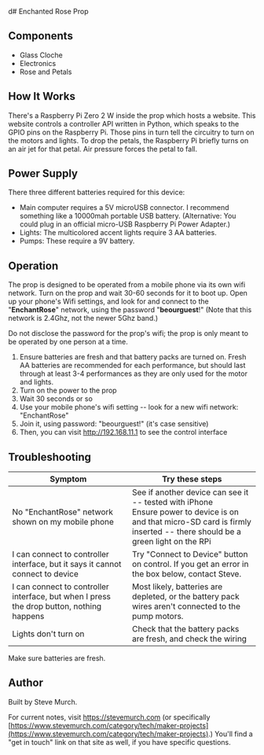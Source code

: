 d# Enchanted Rose Prop

## Components

- Glass Cloche
- Electronics
- Rose and Petals

## How It Works

There's a Raspberry Pi Zero 2 W inside the prop which hosts a website. This website controls a controller API written in Python, which speaks to the GPIO pins on the Raspberry Pi. Those pins in turn tell the circuitry to turn on the motors and lights. To drop the petals, the Raspberry Pi briefly turns on an air jet for that petal. Air pressure forces the petal to fall. 

## Power Supply 

There three different batteries required for this device:

* Main computer requires a 5V microUSB connector. I recommend something like a 10000mah portable USB battery. (Alternative: You could plug in an official micro-USB Raspberry Pi Power Adapter.) 
* Lights: The multicolored accent lights require 3 AA batteries.
* Pumps: These require a 9V battery.

## Operation

The prop is designed to be operated from a mobile phone via its own wifi network. Turn on the prop and wait 30-60 seconds for it to boot up. Open up your phone's Wifi settings, and look for and connect to the "**EnchantRose**" network, using the password "**beourguest**!" (Note that this network is 2.4Ghz, not the newer 5Ghz band.)

Do not disclose the password for the prop's wifi; the prop is only meant to be operated by one person at a time. 

1. Ensure batteries are fresh and that battery packs are turned on. Fresh AA batteries are recommended for each performance, but should last through at least 3-4 performances as they are only used for the motor and lights. 
2. Turn on the power to the prop
3. Wait 30 seconds or so
4. Use your mobile phone's wifi setting -- look for a new wifi network: "EnchantRose"
5. Join it, using password: "beourguest!" (it's case sensitive)
6. Then, you can visit http://192.168.11.1 to see the control interface



## Troubleshooting

| Symptom                                                      | Try these steps                                              |
| ------------------------------------------------------------ | ------------------------------------------------------------ |
| No "EnchantRose" network shown on my mobile phone            | See if another device can see it -- tested with iPhone<br />Ensure power to device is on and that micro-SD card is firmly inserted -- there should be a green light on the RPi <br /> |
| I can connect to controller interface, but it says it cannot connect to device | Try "Connect to Device" button on control. If you get an error in the box below, contact Steve. |
| I can connect to controller interface, but when I press the drop button, nothing happens | Most likely, batteries are depleted, or the battery pack wires aren't connected to the pump motors. |
| Lights don't turn on                                         | Check that the battery packs are fresh, and check the wiring |

Make sure batteries are fresh.

## Author

Built by Steve Murch. 

For current notes, visit https://stevemurch.com (or specifically [https://www.stevemurch.com/category/tech/maker-projects](https://www.stevemurch.com/category/tech/maker-projects).) You'll find a "get in touch" link on that site as well, if you have specific questions. 




